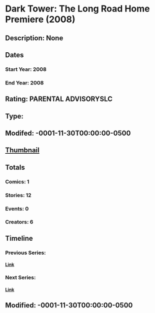 # Dark Tower: The Long Road Home Premiere (2008)
## Description: None
## Dates
### Start Year: 2008
### End Year: 2008
## Rating: PARENTAL ADVISORYSLC
## Type: 
## Modifed: -0001-11-30T00:00:00-0500
## [Thumbnail](http://i.annihil.us/u/prod/marvel/i/mg/b/c0/4bb6cc01b8e70.jpg)
## Totals
### Comics: 1
### Stories: 12
### Events: 0
### Creators: 6
## Timeline
### Previous Series: 
#### [Link]()
### Next Series: 
#### [Link]()
## Modified: -0001-11-30T00:00:00-0500
